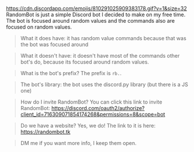 https://cdn.discordapp.com/emojis/810291025909383178.gif?v=1&size=32 RandomBot is just a simple Discord bot I decided to make on my free time. The bot is focused around random values and the commands also are focused on random values.

> What it does have: it has random value commands because that was the bot was focused around

> What it doesn't have: it doesn't have most of the commands other bot's do, because its focused around random values.

> What is the bot's prefix? The prefix is `rb.`.

> The bot's library: the bot uses the discord.py library (but there is a JS one)

> How do I invite RandomBot? You can click this link to invite RandomBot: https://discord.com/oauth2/authorize?client_id=716309071854174268&permissions=8&scope=bot

> Do we have a website? Yes, we do! The link to it is here: https://randombot.tk

> DM me if you want more info, I keep them open.
